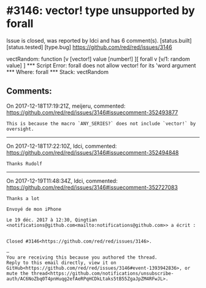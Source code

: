 
#3146: vector! type unsupported by forall 
================================================================================
Issue is closed, was reported by ldci and has 6 comment(s).
[status.built] [status.tested] [type.bug]
<https://github.com/red/red/issues/3146>

vectRandom: function [v [vector!] value [number!]
][
	forall v [v/1: random value]
]
*** Script Error: forall does not allow vector! for its 'word argument
*** Where: forall
*** Stack: vectRandom


Comments:
--------------------------------------------------------------------------------

On 2017-12-18T17:19:21Z, meijeru, commented:
<https://github.com/red/red/issues/3146#issuecomment-352493877>

    This is because the macro `ANY_SERIES?` does not include `vector!` by oversight.

--------------------------------------------------------------------------------

On 2017-12-18T17:22:10Z, ldci, commented:
<https://github.com/red/red/issues/3146#issuecomment-352494848>

    Thanks Rudolf

--------------------------------------------------------------------------------

On 2017-12-19T11:48:34Z, ldci, commented:
<https://github.com/red/red/issues/3146#issuecomment-352727083>

    Thanks a lot
    
    Envoyé de mon iPhone
    
    Le 19 déc. 2017 à 12:30, Qingtian <notifications@github.com<mailto:notifications@github.com>> a écrit :
    
    
    Closed #3146<https://github.com/red/red/issues/3146>.
    
    —
    You are receiving this because you authored the thread.
    Reply to this email directly, view it on GitHub<https://github.com/red/red/issues/3146#event-1393942836>, or mute the thread<https://github.com/notifications/unsubscribe-auth/AC6NoZbq0T4pnHuqg2efAeRPqHCDkLtaks5tB55ZgaJpZM4RFwJL>.

